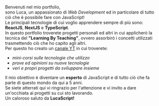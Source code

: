 Benvenuti nel mio portfolio,<br>
sono Luca, un appassionato di <em>Web Development</em> ed in particolare di tutto ciò che è possibile fare con JavaScript!<br>
Le principali tecnologie di cui voglio apprendere sempre di più sono: <strong>ReactJS</strong>, <strong>NextJS</strong> e <strong>TypeScript</strong>.<br>
In questo portfolio troverete progetti personali ed altri in cui applicherò la tecnica del <strong>"Learning By Teaching"</strong>, ovvero assorbirò i concetti utilizzati trasmettendo ciò che ho capito agli altri.<br>
Per questo ho creato un <a href="https://www.youtube.com/channel/UCn3MapI6xvHxLoUTxW2AsXg">canale YT</a> in cui troverete:
- <em>mini-corsi sulle tecnologie che utilizzo</em>
- <em>prove ed opinioni su nuove tecnologie</em>
- <em>veri e propri progetti da sviluppare insieme</em>

Il mio obiettivo è diventare un <strong>esperto</strong> di JavaScript e di tutto ciò che fa parte di questo mondo da qui a 5 anni.<br>
Se siete atterrati qui vi ringrazio per l'attenzione e vi invito a dare un'occhiata ai progetti su cui sto lavorando.<br>
Un caloroso saluto da <strong>LucaScript<strong>! 
<!---
LucaScriptYT/LucaScriptYT is a ✨ special ✨ repository because its `README.md` (this file) appears on your GitHub profile.
You can click the Preview link to take a look at your changes.
--->
